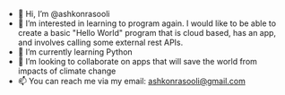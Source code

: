 - 👋 Hi, I’m @ashkonrasooli
- 👀 I’m interested in learning to program again. I would like to be able to create a basic "Hello World" program that is cloud based, has an app, and involves calling some external rest APIs. 
- 🌱 I’m currently learning Python
- 💞️ I’m looking to collaborate on apps that will save the world from impacts of climate change
- 📫 You can reach me via my email: ashkonrasooli@gmail.com

<!---
ashkonrasooli/ashkonrasooli is a ✨ special ✨ repository because its `README.md` (this file) appears on your GitHub profile.
You can click the Preview link to take a look at your changes.
--->
